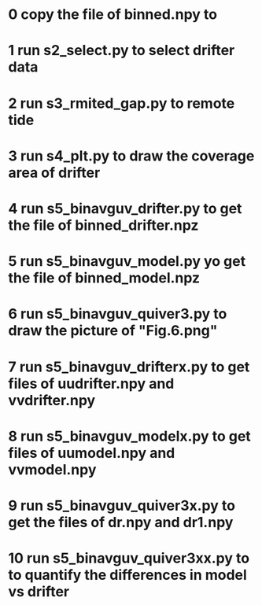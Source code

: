 # 0 copy the file of binned.npy to 

# 1 run s2_select.py to select drifter data

# 2 run s3_rmited_gap.py to remote tide

# 3 run s4_plt.py to draw the coverage area of drifter

# 4 run s5_binavguv_drifter.py to get the file of binned_drifter.npz

# 5 run s5_binavguv_model.py yo get the file of binned_model.npz

# 6 run s5_binavguv_quiver3.py to draw the picture of "Fig.6.png"

# 7 run s5_binavguv_drifterx.py to get files of uudrifter.npy and vvdrifter.npy

# 8 run s5_binavguv_modelx.py to get files of uumodel.npy and vvmodel.npy

# 9 run s5_binavguv_quiver3x.py to get the files of dr.npy and dr1.npy

# 10 run s5_binavguv_quiver3xx.py to to quantify the differences in model vs drifter
